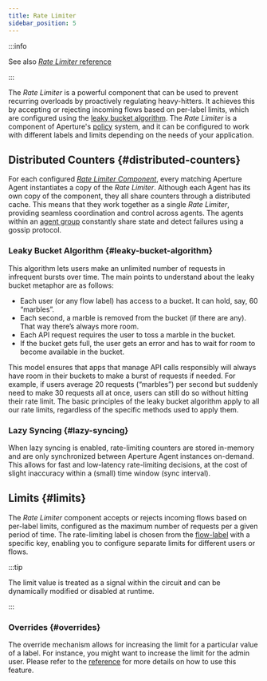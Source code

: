 ```yaml
---
title: Rate Limiter
sidebar_position: 5
---
```


:::info

See also [_Rate Limiter_ reference][reference]

:::

The _Rate Limiter_ is a powerful component that can be used to prevent recurring
overloads by proactively regulating heavy-hitters. It achieves this by accepting
or rejecting incoming flows based on per-label limits, which are configured
using the [leaky bucket algorithm](https://en.wikipedia.org/wiki/Leaky_bucket).
The _Rate Limiter_ is a component of Aperture's [policy][policies] system, and
it can be configured to work with different labels and limits depending on the
needs of your application.

## Distributed Counters {#distributed-counters}

For each configured [_Rate Limiter Component_][reference], every matching
Aperture Agent instantiates a copy of the _Rate Limiter_. Although each Agent
has its own copy of the component, they all share counters through a distributed
cache. This means that they work together as a single _Rate Limiter_, providing
seamless coordination and control across agents. The agents within an [agent
group][agent-group] constantly share state and detect failures using a gossip
protocol.

### Leaky Bucket Algorithm {#leaky-bucket-algorithm}

This algorithm lets users make an unlimited number of requests in infrequent
bursts over time. The main points to understand about the leaky bucket metaphor
are as follows:

- Each user (or any flow label) has access to a bucket. It can hold, say, 60
  “marbles”.
- Each second, a marble is removed from the bucket (if there are any). That way
  there’s always more room.
- Each API request requires the user to toss a marble in the bucket.
- If the bucket gets full, the user gets an error and has to wait for room to
  become available in the bucket.

This model ensures that apps that manage API calls responsibly will always have
room in their buckets to make a burst of requests if needed. For example, if
users average 20 requests (“marbles”) per second but suddenly need to make 30
requests all at once, users can still do so without hitting their rate limit.
The basic principles of the leaky bucket algorithm apply to all our rate limits,
regardless of the specific methods used to apply them.

### Lazy Syncing {#lazy-syncing}

When lazy syncing is enabled, rate-limiting counters are stored in-memory and
are only synchronized between Aperture Agent instances on-demand. This allows
for fast and low-latency rate-limiting decisions, at the cost of slight
inaccuracy within a (small) time window (sync interval).

## Limits {#limits}

The _Rate Limiter_ component accepts or rejects incoming flows based on
per-label limits, configured as the maximum number of requests per a given
period of time. The rate-limiting label is chosen from the
[flow-label][flow-label] with a specific key, enabling you to configure separate
limits for different users or flows.

:::tip

The limit value is treated as a signal within the circuit and can be dynamically
modified or disabled at runtime.

:::

### Overrides {#overrides}

The override mechanism allows for increasing the limit for a particular value of
a label. For instance, you might want to increase the limit for the admin user.
Please refer to the [reference][reference] for more details on how to use this
feature.

[reference]: /reference/policies/spec.md#rate-limiter
[agent-group]: /concepts/flow-control/selector.md#agent-group
[policies]: /concepts/policy/policy.md
[flow-label]: /concepts/flow-control/flow-label.md

